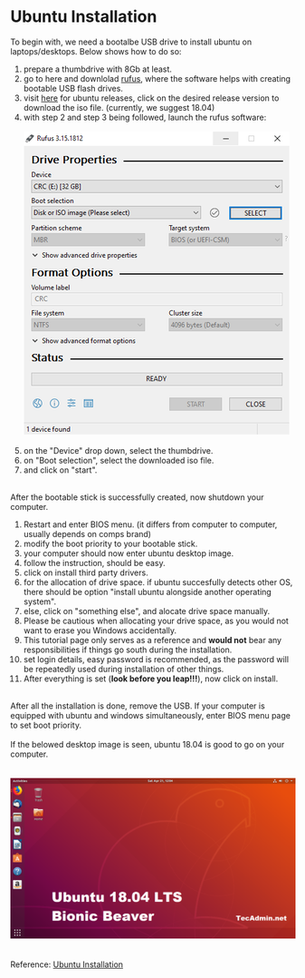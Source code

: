 # Ubuntu Installation
To begin with, we need a bootalbe USB drive to install ubuntu on laptops/desktops. Below shows how to do so:</br>
1. prepare a thumbdrive with 8Gb at least.</br>
2. go to here and downlolad [rufus](https://rufus.ie/en/), where the software helps with creating bootable USB flash drives.</br>
3. visit [here](https://releases.ubuntu.com/) for ubuntu releases, click on the desired release version to download the iso file. (currently, we suggest 18.04)</br>
4. with step 2 and step 3 being followed, launch the rufus software:</br></br>![alt text](https://github.com/HKPolyU-UAV/How-to-install-everything/blob/main/medias/rufus.png)</br></br>
5. on the "Device" drop down, select the thumbdrive. </br>
6. on "Boot selection", select the downloaded iso file.</br>
7. and click on "start". </br></br>

After the bootable stick is successfully created, now shutdown your computer.<br/>
1. Restart and enter BIOS menu. (it differs from computer to computer, usually depends on comps brand)<br/>
2. modify the boot priority to your bootable stick. </br>
3. your computer should now enter ubuntu desktop image. </br>
4. follow the instruction, should be easy. </br>
5. click on install third party drivers. </br>
6. for the allocation of drive space. if ubuntu succesfully detects other OS, there should be option "install ubuntu alongside another operating system". </br>
7. else, click on "something else", and alocate drive space manually. </br>
8. Please be cautious when allocating your drive space, as you would not want to erase you Windows accidentally. </br>
9. This tutorial page only serves as a reference and **would not** bear any responsibilities if things go south during the installation.</br>
10. set login details, easy password is recommended, as the password will be repeatedly used during installation of other things.</br>
11. After everything is set (**look before you leap!!!**), now click on install. </br></br>

After all the installation is done, remove the USB. If your computer is equipped with ubuntu and windows simultaneously, enter BIOS menu page to set boot priority. </br></br>
If the belowed desktop image is seen, ubuntu 18.04 is good to go on your computer.</br></br></br>
![alt text](https://github.com/HKPolyU-UAV/How-to-install-everything/blob/main/medias/ubuntu.png)</br></br></br>
Reference: [Ubuntu Installation](https://ubuntu.com/tutorials/install-ubuntu-desktop#1-overview)



